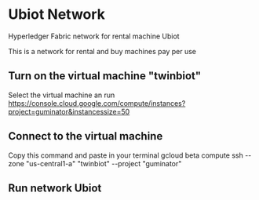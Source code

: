 # Ubiot Network
Hyperledger Fabric network for rental machine Ubiot

This is a network for rental and buy machines pay per use 

## Turn on the virtual machine "twinbiot"

Select the virtual machine an run
https://console.cloud.google.com/compute/instances?project=guminator&instancessize=50

## Connect to the virtual machine 

Copy this command and paste in your terminal
gcloud beta compute ssh --zone "us-central1-a" "twinbiot" --project "guminator"

## Run network Ubiot

